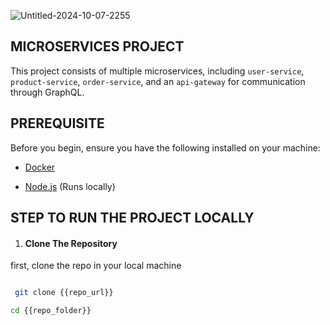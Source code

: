 ![Untitled-2024-10-07-2255](https://github.com/user-attachments/assets/21f81c0d-c552-47f8-9e03-df68bf736281)


## MICROSERVICES PROJECT

This project consists of multiple microservices, including ``user-service``, ``product-service``, ``order-service``, and an ``api-gateway`` for communication through GraphQL.

## PREREQUISITE

Before you begin, ensure you have the following installed on your machine:

- [Docker](https://www.docker.com/get-started/)

- [Node.js](https://nodejs.org/en) (Runs locally)

## STEP TO RUN THE PROJECT LOCALLY

1. #### Clone The Repository

first, clone the repo in your local machine

``` bash

 git clone {{repo_url}}

cd {{repo_folder}}

```

   
